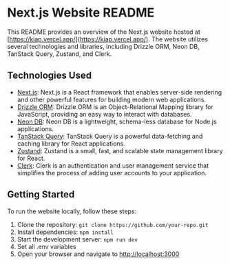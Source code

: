 # Next.js Website README

This README provides an overview of the Next.js website hosted at [https://kiap.vercel.app/](https://kiap.vercel.app/). The website utilizes several technologies and libraries, including Drizzle ORM, Neon DB, TanStack Query, Zustand, and Clerk.

## Technologies Used

- [Next.js](https://nextjs.org/): Next.js is a React framework that enables server-side rendering and other powerful features for building modern web applications.
- [Drizzle ORM](https://github.com/drizzle-orm/drizzle-orm): Drizzle ORM is an Object-Relational Mapping library for JavaScript, providing an easy way to interact with databases.
- [Neon DB](https://github.com/neondb/neondb): Neon DB is a lightweight, schema-less database for Node.js applications.
- [TanStack Query](https://github.com/tannerlinsley/react-query): TanStack Query is a powerful data-fetching and caching library for React applications.
- [Zustand](https://github.com/pmndrs/zustand): Zustand is a small, fast, and scalable state management library for React.
- [Clerk](https://clerk.dev/): Clerk is an authentication and user management service that simplifies the process of adding user accounts to your application.

## Getting Started

To run the website locally, follow these steps:

1. Clone the repository: `git clone https://github.com/your-repo.git`
2. Install dependencies: `npm install`
3. Start the development server: `npm run dev`
4. Set all .env variables
5. Open your browser and navigate to [http://localhost:3000](http://localhost:3000)